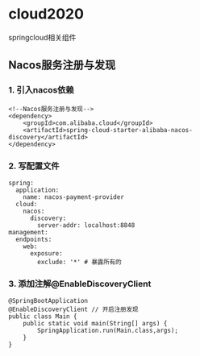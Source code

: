 # cloud2020
springcloud相关组件

## Nacos服务注册与发现
### 1. 引入nacos依赖
```
<!--Nacos服务注册与发现-->
<dependency>
    <groupId>com.alibaba.cloud</groupId>
    <artifactId>spring-cloud-starter-alibaba-nacos-discovery</artifactId>
</dependency>
```
### 2. 写配置文件
```
spring:
  application:
    name: nacos-payment-provider
  cloud:
    nacos:
      discovery:
        server-addr: localhost:8848
management:
  endpoints:
    web:
      exposure:
        exclude: '*' # 暴露所有的
```

### 3. 添加注解@EnableDiscoveryClient
```
@SpringBootApplication
@EnableDiscoveryClient // 开启注册发现
public class Main {
    public static void main(String[] args) {
        SpringApplication.run(Main.class,args);
    }
}
```